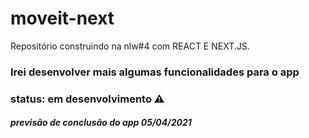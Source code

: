 # moveit-next
Repositório construindo na nlw#4 com REACT E NEXT.JS.
### Irei desenvolver mais algumas funcionalidades para o app
### status: em desenvolvimento :warning:
##### previsão de conclusão do app 05/04/2021
